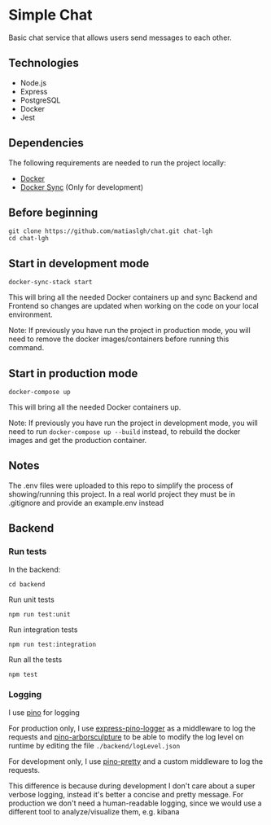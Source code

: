 # Simple Chat #

Basic chat service that allows users send messages to each other.

## Technologies ##
- Node.js
- Express
- PostgreSQL
- Docker
- Jest

## Dependencies

The following requirements are needed to run the project locally:

- [Docker](https://www.docker.com/products/docker-desktop)
- [Docker Sync](http://docker-sync.io/) (Only for development)

## Before beginning

```shell
git clone https://github.com/matiaslgh/chat.git chat-lgh
cd chat-lgh
```

## Start in development mode

```shell
docker-sync-stack start
```

This will bring all the needed Docker containers up and sync Backend and Frontend so changes are updated when working on the code on your local environment.

Note: If previously you have run the project in production mode, you will need to remove the docker images/containers before running this command.

## Start in production mode
```shell
docker-compose up
```

This will bring all the needed Docker containers up.

Note: If previously you have run the project in development mode, you will need to run `docker-compose up --build` instead, to rebuild the docker images and get the production container.

## Notes
The .env files were uploaded to this repo to simplify the process of showing/running this project. In a real world project they must be in .gitignore and provide an example.env instead

## Backend

### Run tests
In the backend:
```shell
cd backend
```

Run unit tests
```shell
npm run test:unit
```

Run integration tests
```shell
npm run test:integration
```

Run all the tests
```shell
npm test
```

### Logging
I use [pino](http://getpino.io/#/) for logging

For production only, I use [express-pino-logger](https://www.npmjs.com/package/express-pino-logger) as a middleware to log the requests and [pino-arborsculpture](https://www.npmjs.com/package/pino-arborsculpture) to be able to modify the log level on runtime by editing the file `./backend/logLevel.json`

For development only, I use [pino-pretty](https://www.npmjs.com/package/pino-pretty) and a custom middleware to log the requests.

This difference is because during development I don't care about a super verbose logging, instead it's better a concise and pretty message. For production we don't need a human-readable logging, since we would use a different tool to analyze/visualize them, e.g. kibana
